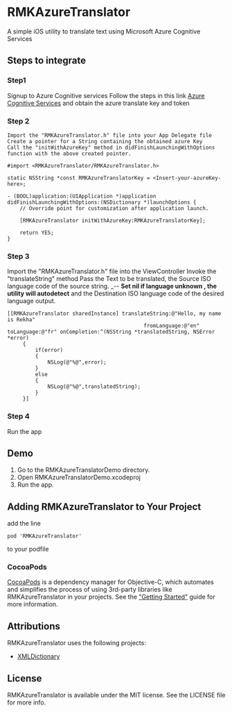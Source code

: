 # RMKAzureTranslator
A simple iOS utility to translate text using Microsoft Azure Cognitive Services 

## Steps to integrate

### Step1
Signup to Azure Cognitive services 
Follow the steps in this link [Azure Cognitive Services](https://www.microsoft.com/en-us/translator/getstarted.aspx) and obtain the azure translate key and token

### Step 2

	Import the "RMKAzureTranslator.h" file into your App Delegate file
	Create a pointer for a String containing the obtained azure Key
	Call the "initWithAzureKey" method in didFinishLaunchingWithOptions function with the above created pointer.

```
#import <RMKAzureTranslator/RMKAzureTranslator.h>

static NSString *const RMKAzureTranslatorKey = <Insert-your-azureKey-here>;

- (BOOL)application:(UIApplication *)application didFinishLaunchingWithOptions:(NSDictionary *)launchOptions {
    // Override point for customization after application launch.
    
    [RMKAzureTranslator initWithAzureKey:RMKAzureTranslatorKey];
    
    return YES;
}
````

### Step 3
Import the "RMKAzureTranslator.h" file into the ViewController
Invoke the "translateString" method
Pass the Text to be translated, the Source ISO language code of the source string. _-- __Set nil if language unknown , the utility will autodetect__ and the Destination ISO language code of the desired language output.

````
[[RMKAzureTranslator sharedInstance] translateString:@"Hello, my name is Rekha"
                                            fromLanguage:@"en" toLanguage:@"fr" onCompletion:^(NSString *translatedString, NSError *error)
     {
         if(error)
         {
             NSLog(@"%@",error);
         }
         else
         {
             NSLog(@"%@",translatedString);
         }
     }]

````

### Step 4 

Run the app

## Demo

1. Go to the RMKAzureTranslatorDemo directory.
2. Open RMKAzureTranslatorDemo.xcodeproj
3. Run the app.

## Adding RMKAzureTranslator to Your Project

add the line 
```
pod 'RMKAzureTranslator' 
```
to your podfile

### CocoaPods

[CocoaPods](http://cocoapods.org) is a dependency manager for Objective-C, which automates and simplifies the process of using 3rd-party libraries like RMKAzureTranslator in your projects. See the ["Getting Started"](https://github.com/RekhaManjukiran/RMKAzureTranslator/wiki/Installing-RMKAzureTranslator-via-CocoaPods) guide for more information.

## Attributions

RMKAzureTranslator uses the following projects:

- [XMLDictionary](https://github.com/nicklockwood/XMLDictionary)
	
## License

RMKAzureTranslator is available under the MIT license. See the LICENSE file for more info.

